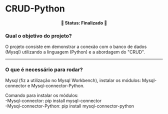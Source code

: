 # CRUD-Python
<h4 align="center"> 
	🚧  Status: Finalizado 🚧
</h4>
<h3> <b>Qual o objetivo do projeto? </b></h3>
<p> O projeto consiste em demonstrar a conexão com o banco de dados (Mysql) utilizando a linguagem (Python) e a abordagem do "CRUD".
<hr>
<h3><b>O que é necessário para rodar</b>?</h3>
<p> Mysql (fiz a utilização no Mysql Workbench), instalar os módulos: Mysql-connector e Mysql-connector-Python. </p>
<p>  Comando para instalar os módulos:<br>
-Mysql-connector: pip install mysql-connector <br>
-Mysql-connector-Python: pip install mysql-connector-python</p>
